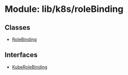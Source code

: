 # Module: lib/k8s/roleBinding

## Classes

- [RoleBinding](../classes/lib_k8s_roleBinding.RoleBinding.md)

## Interfaces

- [KubeRoleBinding](../interfaces/lib_k8s_roleBinding.KubeRoleBinding.md)
